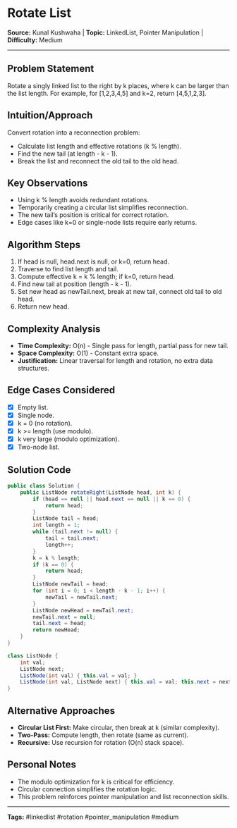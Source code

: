 # Rotate List

**Source:** Kunal Kushwaha | **Topic:** LinkedList, Pointer Manipulation | **Difficulty:** Medium

---

## Problem Statement
Rotate a singly linked list to the right by k places, where k can be larger than the list length. For example, for [1,2,3,4,5] and k=2, return [4,5,1,2,3].

## Intuition/Approach
Convert rotation into a reconnection problem:
- Calculate list length and effective rotations (k % length).
- Find the new tail (at length - k - 1).
- Break the list and reconnect the old tail to the old head.

## Key Observations
- Using k % length avoids redundant rotations.
- Temporarily creating a circular list simplifies reconnection.
- The new tail’s position is critical for correct rotation.
- Edge cases like k=0 or single-node lists require early returns.

## Algorithm Steps
1. If head is null, head.next is null, or k=0, return head.
2. Traverse to find list length and tail.
3. Compute effective k = k % length; if k=0, return head.
4. Find new tail at position (length - k - 1).
5. Set new head as newTail.next, break at new tail, connect old tail to old head.
6. Return new head.

## Complexity Analysis
- **Time Complexity:** O(n) - Single pass for length, partial pass for new tail.
- **Space Complexity:** O(1) - Constant extra space.
- **Justification:** Linear traversal for length and rotation, no extra data structures.

## Edge Cases Considered
- [x] Empty list.
- [x] Single node.
- [x] k = 0 (no rotation).
- [x] k >= length (use modulo).
- [x] k very large (modulo optimization).
- [x] Two-node list.

## Solution Code
```java
public class Solution {
    public ListNode rotateRight(ListNode head, int k) {
        if (head == null || head.next == null || k == 0) {
            return head;
        }
        ListNode tail = head;
        int length = 1;
        while (tail.next != null) {
            tail = tail.next;
            length++;
        }
        k = k % length;
        if (k == 0) {
            return head;
        }
        ListNode newTail = head;
        for (int i = 0; i < length - k - 1; i++) {
            newTail = newTail.next;
        }
        ListNode newHead = newTail.next;
        newTail.next = null;
        tail.next = head;
        return newHead;
    }
}

class ListNode {
    int val;
    ListNode next;
    ListNode(int val) { this.val = val; }
    ListNode(int val, ListNode next) { this.val = val; this.next = next; }
}
```

## Alternative Approaches
- **Circular List First:** Make circular, then break at k (similar complexity).
- **Two-Pass:** Compute length, then rotate (same as current).
- **Recursive:** Use recursion for rotation (O(n) stack space).

## Personal Notes
- The modulo optimization for k is critical for efficiency.
- Circular connection simplifies the rotation logic.
- This problem reinforces pointer manipulation and list reconnection skills.

---
**Tags:** #linkedlist #rotation #pointer_manipulation #medium